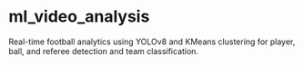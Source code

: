 # ml_video_analysis
Real-time football analytics using YOLOv8 and KMeans clustering for player, ball, and referee detection and team classification.
